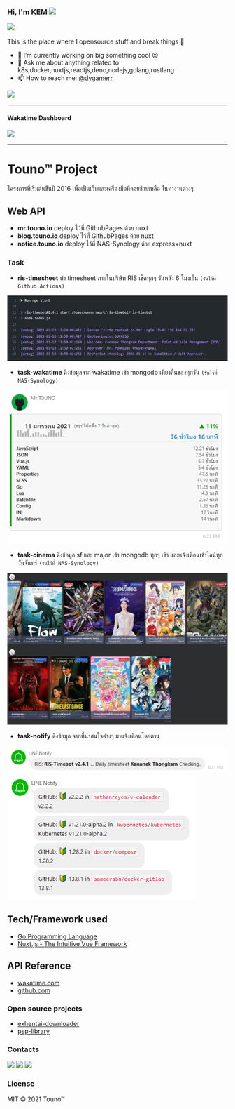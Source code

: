 ### Hi, I'm KEM <img src="https://media.giphy.com/media/hvRJCLFzcasrR4ia7z/giphy.gif" width="25px">
![](https://komarev.com/ghpvc/?username=dvgamerr&color=green&label=VIEWS&style=flat-square)

This is the place where I opensource stuff and break things :rofl:

- 🔭 I’m currently working on big something cool :wink:
- 💬 Ask me about anything related to k8s,docker,nuxtjs,reactjs,deno,nodejs,golang,rustlang
- 📫 How to reach me: [@dvgamerr](https://twitter.com/dvgamerr)

[![](https://github-readme-stats.vercel.app/api?username=dvgamerr&count_private=true&title_color=FD9047&icon_color=FD9047&text_color=0C2233&custom_title=Kananek+T.+Stats&show_icons=true)](https://mr.touno.io)

-------------------------
#### Wakatime Dashboard

[![](https://github-readme-stats.vercel.app/api/wakatime?username=dvgamerr)](https://mr.touno.io)

-------------------------

# Touno™ Project
โครงการที่เริ่มต้นขีันปี 2016 เพื่อเป็นเว็บและเครื่องมือที่คอยช่วยเหลือ ในทำงานต่างๆ

## Web API
- **mr.touno.io** deploy ไว้ที่ GithubPages ด้วย nuxt
- **blog.touno.io** deploy ไว้ที่ GithubPages ด้วย nuxt
- **notice.touno.io** deploy ไว้ที่ NAS-Synology ด้วย express+nuxt

### Task
- **ris-timesheet** ทำ timesheet ภายในบริษัท RIS เช็คทุกๆ วันหลัง 6 โมงเย็น `(รันไว้ที่ Github Actions)` 

![Dashboard](https://raw.githubusercontent.com/dvgamerr/dvgamerr/master/docs/ris-timesheet.png)

- **task-wakatime** ดึงข้อมูลจาก wakatime เข้า mongodb เที่ยงคืนของทุกวัน `(รันไว้ที่ NAS-Synology)`

![Dashboard](https://raw.githubusercontent.com/dvgamerr/dvgamerr/master/docs/task-wakatime.png)

- **task-cinema** ดึงข้อมูล sf และ major เข้า mongodb ทุกๆ เช้า และแจ้งเตือนเข้าไลน์ทุกวันจันทร์ `(รันไว้ที่ NAS-Synology)`

![Dashboard](https://raw.githubusercontent.com/dvgamerr/dvgamerr/master/docs/task-cinema.png)

- **task-notify** ดึงข้อมูล จากที่น่าสนใจต่างๆ มาแจ้งเตือนโดยตรง

![timesheet](https://raw.githubusercontent.com/dvgamerr/dvgamerr/master/docs/ris-timesheet-2.png)
![github](https://raw.githubusercontent.com/dvgamerr/dvgamerr/master/docs/task-github.png)

## Tech/Framework used
- [Go Programming Language](https://golang.org/)
- [Nuxt.js - The Intuitive Vue Framework](https://nuxtjs.org/)

## API Reference
- [wakatime.com](https://wakatime.com/developers)
- [github.com](https://developer.github.com/v3/)

### Open source projects
- [exhentai-downloader](https://touno.io/project/exhentai-downloader)
- [psp-library](https://touno.io/project/exhentai-downloader)

### Contacts
[![](https://img.shields.io/badge/-twitter-1C9CEA?style=flat-square)](https://twitter.com/dvgamerr)
[![](https://img.shields.io/badge/-facebook-3B5998?style=flat-square)](http://fb.com/dvgamerr)
[![](https://img.shields.io/badge/-linkedin-0073B1?style=flat-square)](http://linkedin.com/in/kananek-thongkam)

### License
MIT © 2021 Touno™
